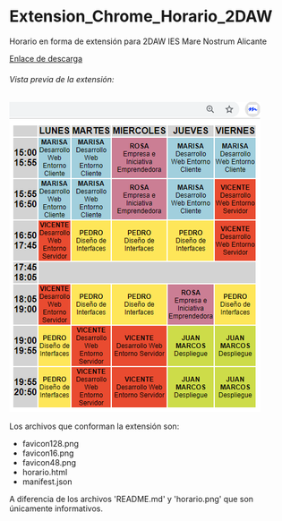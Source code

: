 # Extension_Chrome_Horario_2DAW
Horario en forma de extensión para 2DAW IES Mare Nostrum Alicante

[Enlace de descarga](https://chrome.google.com/webstore/detail/horario-2daw/gnhpcapmeomjljfgdkpjcbfpdimbhgpe?hl=es)

###### Vista previa de la extensión:

![horario](./horario.png)


Los archivos que conforman la extensión son:
* favicon128.png
* favicon16.png
* favicon48.png
* horario.html
* manifest.json

A diferencia de los archivos \'README.md\' y \'horario.png\' que son únicamente informativos.


